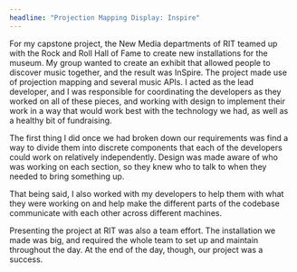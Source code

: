 ```yaml
---
headline: "Projection Mapping Display: Inspire"
---
```

For my capstone project, the New Media departments of RIT teamed up with the Rock and Roll Hall of Fame to create new installations for the museum. My group wanted to create an exhibit that allowed people to discover music together, and the result was InSpire. The project made use of projection mapping and several music APIs. I acted as the lead developer, and I was responsible for coordinating the developers as they worked on all of these pieces, and working with design to implement their work in a way that would work best with the technology we had, as well as a healthy bit of fundraising.

<!-- end -->

The first thing I did once we had broken down our requirements was find a way to divide them into discrete components that each of the developers could work on relatively independently. Design was made aware of who was working on each section, so they knew who to talk to when they needed to bring something up.

That being said, I also worked with my developers to help them with what they were working on and help make the different parts of the codebase communicate with each other across different machines. 

Presenting the project at RIT was also a team effort. The installation we made was big, and required the whole team to set up and maintain throughout the day. At the end of the day, though, our project was a success.
